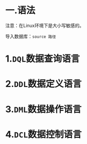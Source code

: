 # 一.语法

注意：在Linux环境下是大小写敏感的。

导入数据库：`source 路径`

# 1.`DQL`数据查询语言



# 2.`DDL`数据定义语言

# 3.`DML`数据操作语言

# 4.`DCL`数据控制语言

